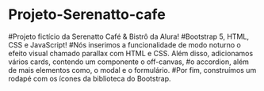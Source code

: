 # Projeto-Serenatto-cafe
#Projeto fictício da Serenatto Café & Bistrô da Alura!
#Bootstrap 5, HTML, CSS e JavaScript!
#Nós inserimos a funcionalidade de modo noturno o efeito visual chamado parallax com HTML e CSS. Além disso, adicionamos vários cards, contendo um componente o off-canvas, 
#o accordion, além de mais elementos como, o modal e o formulário.
#Por fim, construímos um rodapé com os ícones da biblioteca do Bootstrap.
